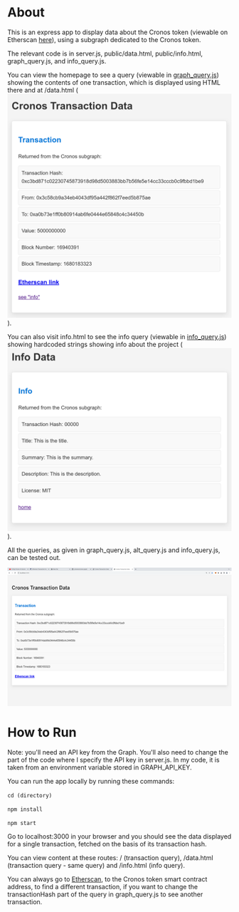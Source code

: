 # About

This is an express app to display data about the Cronos token (viewable on Etherscan [here](https://etherscan.io/address/0xA0b73E1Ff0B80914AB6fe0444E65848C4C34450b)), using a subgraph dedicated to the Cronos token.

The relevant code is in server.js, public/data.html, public/info.html, graph_query.js, and info_query.js.

You can view the homepage to see a query (viewable in [graph_query.js](https://github.com/julianeon/cronos-graph/blob/main/graph_query.js)) showing the contents of one transaction, which is displayed using HTML there and at /data.html (![screenshot](tx_page.png)).

You can also visit info.html to see the info query (viewable in [info_query.js](https://github.com/julianeon/cronos-graph/blob/main/info_query.js)) showing hardcoded strings showing info about the project (![screenshot](info_page.png)).

All the queries, as given in graph_query.js, alt_query.js and info_query.js, can be tested out.

![screen output](cronos_graph.png)

# How to Run

Note: you'll need an API key from the Graph. You'll also need to change the part of the code where I specify the API key in server.js. In my code, it is taken from an environment variable stored in GRAPH_API_KEY.

You can run the app locally by running these commands:

`cd (directory)`

`npm install`

`npm start`

Go to localhost:3000 in your browser and you should see the data displayed for a single transaction, fetched on the basis of its transaction hash.

You can view content at these routes: / (transaction query), /data.html (transaction query - same query) and /info.html (info query).

You can always go to [Etherscan](https://etherscan.io/address/0xA0b73E1Ff0B80914AB6fe0444E65848C4C34450b), to the Cronos token smart contract address, to find a different transaction, if you want to change the transactionHash part of the query in graph_query.js to see another transaction.
